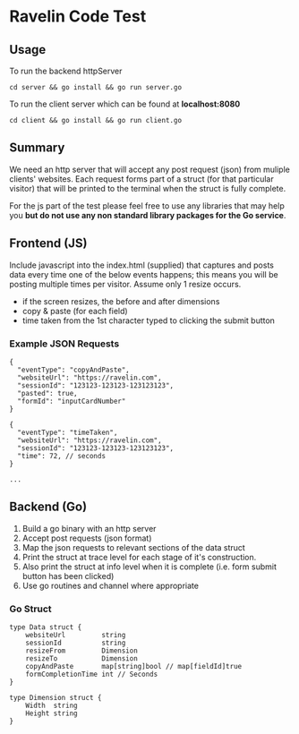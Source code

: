 Ravelin Code Test
=================
## Usage
To run the backend httpServer
```
cd server && go install && go run server.go

```

To run the client server which can be found at **localhost:8080**
```
cd client && go install && go run client.go

```

## Summary
We need an http server that will accept any post request (json) from muliple clients' websites. Each request forms part of a struct (for that particular visitor) that will be printed to the terminal when the struct is fully complete. 

For the js part of the test please feel free to use any libraries that may help you **but do not use any non standard library packages for the Go service**.

## Frontend (JS)
Include javascript into the index.html (supplied) that captures and posts data every time one of the below events happens; this means you will be posting multiple times per visitor. Assume only 1 resize occurs.

  - if the screen resizes, the before and after dimensions
  - copy & paste (for each field)
  - time taken from the 1st character typed to clicking the submit button

### Example JSON Requests
```
{
  "eventType": "copyAndPaste",
  "websiteUrl": "https://ravelin.com",
  "sessionId": "123123-123123-123123123",
  "pasted": true,
  "formId": "inputCardNumber"
}

{
  "eventType": "timeTaken",
  "websiteUrl": "https://ravelin.com",
  "sessionId": "123123-123123-123123123",
  "time": 72, // seconds
}

...

```

## Backend (Go)
1. Build a go binary with an http server
2. Accept post requests (json format)
3. Map the json requests to relevant sections of the data struct
4. Print the struct at trace level for each stage of it's construction. 
5. Also print the struct at info level when it is complete (i.e. form submit button has been clicked)
6. Use go routines and channel where appropriate

### Go Struct
```
type Data struct {
	websiteUrl         string
	sessionId          string
	resizeFrom         Dimension
	resizeTo           Dimension
	copyAndPaste       map[string]bool // map[fieldId]true
	formCompletionTime int // Seconds
}

type Dimension struct {
	Width  string
	Height string
}
```





